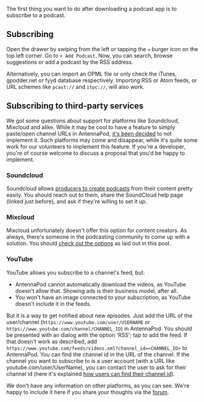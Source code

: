 The first thing you want to do after downloading a podcast app is to subscribe to a podcast.

## Subscribing
Open the drawer by swiping from the left or tapping the `=` burger icon on the top left corner. Go to `+ Add Podcast`. Now, you can search, browse suggestions or add a podcast by the RSS address.

Alternatively, you can import an OPML file or only check the iTunes, gpodder.net or fyyd database respectively. Importing RSS or Atom feeds, or URL schemes like `pcast://` and `itpc://`, will also work.

## Subscribing to third-party services
We got some questions about support for platforms like Soundcloud, Mixcloud and alike. While it may be cool to have a feature to simply paste/open channel URLs in AntennaPod, [it's been decided](https://github.com/AntennaPod/AntennaPod/issues/1297) to not implement it. Such platforms may come and disappear, while it's quite some work for our volunteers to implement this feature. If you're a developer, you're of course welcome to discuss a proposal that you'd be happy to implement.

### Soundcloud
Soundcloud allows [producers to create podcasts](https://help.soundcloud.com/hc/en-us/articles/115003451347-Adding-tracks-to-your-RSS-feed) from their content pretty easily. You should reach out to them, share the SoundCloud help page (linked just before), and ask if they're willing to set it up.

### Mixcloud
Mixcloud unfortunately doesn't offer this option for content creators. As always, there's someone in the podcasting community to come up with a solution. You should [check out the options](https://www.openparenthesis.org/2015/01/05/mixcloud-to-rss-with-enclosures) as laid out in this post.

### YouTube
YouTube allows you subscribe to a channel's feed, but:

- AntennaPod cannot automatically download the videos, as YouTube doesn't allow that. Showing ads is their business model, after all.
- You won't have an image connected to your subscription, as YouTube doesn't include it in the feeds.

But it is a way to get notified about new episodes. Just add the URL of the user/channel (`https://www.youtube.com/user/USERNAME` or `https://www.youtube.com/channel/CHANNEL_ID`) in AntennaPod. You should be presented with an dialog with the option 'RSS'; tap to add the feed. If that doesn't work as described, add `https://www.youtube.com/feeds/videos.xml?channel_id=<CHANNEL_ID>` to AntennaPod. You can find the channel id in the URL of the channel. If the channel you want to subscribe to is a user account (with a URL like youtube.com/user/UserName), you can contact the user to ask for their channel id (here it's explained [how users can find their channel id](https://support.google.com/youtube/answer/3250431?hl=en)).

We don't have any information on other platforms, as you can see. We're happy to include it here if you share your thoughts via the [forum](https://forum.antennapod.org/).
